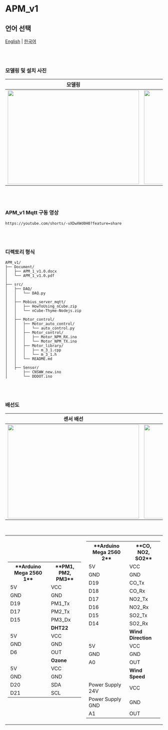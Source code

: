 # APM_v1
## 언어 선택

[English](README.md) | [한국어](README_KR.md)

<br><br>

### 모델링 및 설치 사진
<div align="center">
  
  | 모델링 | 설치 |
  |:---:|:---:|
  | <img src="https://github.com/user-attachments/assets/16247e7f-1541-47be-a514-2af5a8bb7449" width="420px" height="300px"> | <img src="https://github.com/user-attachments/assets/54e6a5d6-ec62-4971-b192-cef102818fc4" width="420px" height="300px"> |
</div>

<br><br>

### APM_v1 Mqtt 구동 영상

```
https://youtube.com/shorts/-vXDwXWd0H0?feature=share
```

<br><br>

### 디렉토리 형식

```
APM_v1/
├── Document/
│   ├── APM_1_v1.0.docx
│   └── APM_1_v1.0.pdf
│
├── src/
│   ├── DAQ/
│   │   └── DAQ.py
│   │
│   ├── Mobius_server_mqtt/
│   │   ├── HowToUsing_nCube.zip
│   │   └── nCube-Thyme-Nodejs.zip
│   │
│   ├── Motor_control/
│   │   ├── Motor_auto_control/
│   │   │   └── auto_control.py
│   │   ├── Motor_control/
│   │   │   ├── Motor_NPM_RX.ino
│   │   │   └── Motor_NPM_TX.ino
│   │   ├── Motor_library/
│   │   │   ├── m_3_1.cpp
│   │   │   └── m_3_1.h
│   │   └── README.md
│   │
│   ├── Sensor/
│       ├── CNSWW_new.ino
│       └── DDDOT.ino

```

<br><br>

### 배선도
<div align="center">
  
  | 센서 배선 | 모터 배선 |
  |:---:|:---:|
  | <img src="https://github.com/user-attachments/assets/b9ae9f78-adc2-4b7d-a810-ac639ee7c0d8" width="420px" height="300px"> | <img src="https://github.com/user-attachments/assets/166d0f0b-ee65-4d67-88f7-16cb4cec47f2" width="420px" height="300px"> |
</div>

<br>

<div align="center">
  <table>
    <tr>
      <td>
        <table>
          <tr>
            <th>**Arduino Mega 2560 1**</th>
            <th>**PM1, PM2, PM3**</th>
          </tr>
          <tr>
            <td>5V</td>
            <td>VCC</td>
          </tr>
          <tr>
            <td>GND</td>
            <td>GND</td>
          </tr>
          <tr>
            <td>D19</td>
            <td>PM1_Tx</td>
          </tr>
          <tr>
            <td>D17</td>
            <td>PM2_Tx</td>
          </tr>
          <tr>
            <td>D15</td>
            <td>PM3_Dx</td>
          </tr>
          <tr>
            <td></td>
            <td><strong>DHT22</strong></td>
          </tr>
          <tr>
            <td>5V</td>
            <td>VCC</td>
          </tr>
          <tr>
            <td>GND</td>
            <td>GND</td>
          </tr>
          <tr>
            <td>D6</td>
            <td>OUT</td>
          </tr>
          <tr>
            <td></td>
            <td><strong>Ozone</strong></td>
          </tr>
          <tr>
            <td>5V</td>
            <td>VCC</td>
          </tr>
          <tr>
            <td>GND</td>
            <td>GND</td>
          </tr>
          <tr>
            <td>D20</td>
            <td>SDA</td>
          </tr>
          <tr>
            <td>D21</td>
            <td>SCL</td>
          </tr>
        </table>
      </td>
      <td>
        <table>
          <tr>
            <th>**Arduino Mega 2560 2**</th>
            <th>**CO, NO2, SO2**</th>
          </tr>
          <tr>
            <td>5V</td>
            <td>VCC</td>
          </tr>
          <tr>
            <td>GND</td>
            <td>GND</td>
          </tr>
          <tr>
            <td>D19</td>
            <td>CO_Tx</td>
          </tr>
          <tr>
            <td>D18</td>
            <td>CO_Rx</td>
          </tr>
          <tr>
            <td>D17</td>
            <td>NO2_Tx</td>
          </tr>
          <tr>
            <td>D16</td>
            <td>NO2_Rx</td>
          </tr>
          <tr>
            <td>D15</td>
            <td>SO2_Tx</td>
          </tr>
          <tr>
            <td>D14</td>
            <td>SO2_Rx</td>
          </tr>
          <tr>
            <td></td>
            <td><strong>Wind Direction</strong></td>
          </tr>
          <tr>
            <td>5V</td>
            <td>VCC</td>
          </tr>
          <tr>
            <td>GND</td>
            <td>GND</td>
          </tr>
          <tr>
            <td>A0</td>
            <td>OUT</td>
          </tr>
          <tr>
            <td></td>
            <td><strong>Wind Speed</strong></td>
          </tr>
          <tr>
            <td>Power Supply 24V</td>
            <td>VCC</td>
          </tr>
          <tr>
            <td>Power Supply GND</td>
            <td>GND</td>
          </tr>
          <tr>
            <td>A1</td>
            <td>OUT</td>
          </tr>
        </table>
      </td>
    </tr>
  </table>
</div>




